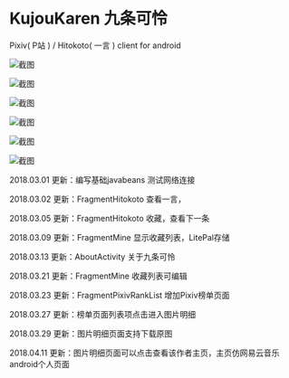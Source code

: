 # KujouKaren 九条可怜

Pixiv( P站 ) / Hitokoto( 一言 ) client for android

![截图](https://github.com/CeuiLiSA/images/blob/master/Screenshot_1523181515.png)

![截图](https://github.com/CeuiLiSA/images/blob/master/Screenshot_1523458130.png)

![截图](https://github.com/CeuiLiSA/images/blob/master/Screenshot_1523458144.png)

![截图](https://github.com/CeuiLiSA/images/blob/master/Screenshot_1523458163.png)

![截图](https://github.com/CeuiLiSA/images/blob/master/Screenshot_1523458176.png)

![截图](https://github.com/CeuiLiSA/images/blob/master/ScreenRecord_2018-04-12-15-53-23.gif)

2018.03.01 更新：编写基础javabeans 测试网络连接

2018.03.02 更新：FragmentHitokoto 查看一言，

2018.03.05 更新：FragmentHitokoto 收藏，查看下一条

2018.03.09 更新：FragmentMine 显示收藏列表，LitePal存储

2018.03.13 更新：AboutActivity 关于九条可怜

2018.03.21 更新：FragmentMine 收藏列表可编辑

2018.03.23 更新：FragmentPixivRankList 增加Pixiv榜单页面

2018.03.27 更新：榜单页面列表项点击进入图片明细

2018.03.29 更新：图片明细页面支持下载原图

2018.04.11 更新：图片明细页面可以点击查看该作者主页，主页仿网易云音乐android个人页面
